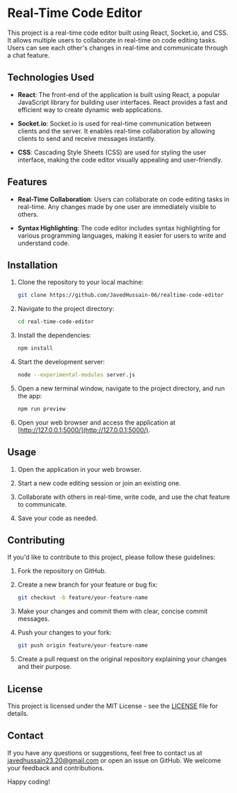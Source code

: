 # Real-Time Code Editor

This project is a real-time code editor built using React, Socket.io, and CSS. It allows multiple users to collaborate in real-time on code editing tasks. Users can see each other's changes in real-time and communicate through a chat feature.

## Technologies Used

- **React**: The front-end of the application is built using React, a popular JavaScript library for building user interfaces. React provides a fast and efficient way to create dynamic web applications.

- **Socket.io**: Socket.io is used for real-time communication between clients and the server. It enables real-time collaboration by allowing clients to send and receive messages instantly.

- **CSS**: Cascading Style Sheets (CSS) are used for styling the user interface, making the code editor visually appealing and user-friendly.

## Features

- **Real-Time Collaboration**: Users can collaborate on code editing tasks in real-time. Any changes made by one user are immediately visible to others.

- **Syntax Highlighting**: The code editor includes syntax highlighting for various programming languages, making it easier for users to write and understand code.

## Installation

1. Clone the repository to your local machine:

   ```bash
   git clone https://github.com/JavedHussain-06/realtime-code-editor
   ```

2. Navigate to the project directory:

   ```bash
   cd real-time-code-editor
   ```

3. Install the dependencies:

   ```bash
   npm install
   ```

4. Start the development server:

   ```bash
   node --experimental-modules server.js
   ```

5. Open a new terminal window, navigate to the project directory, and run the app:

   ```bash
   npm run preview
   ```

5. Open your web browser and access the application at [http://127.0.0.1:5000/](http://127.0.0.1:5000/).

## Usage

1. Open the application in your web browser.

2. Start a new code editing session or join an existing one.

3. Collaborate with others in real-time, write code, and use the chat feature to communicate.

4. Save your code as needed.

## Contributing

If you'd like to contribute to this project, please follow these guidelines:

1. Fork the repository on GitHub.

2. Create a new branch for your feature or bug fix:

   ```bash
   git checkout -b feature/your-feature-name
   ```

3. Make your changes and commit them with clear, concise commit messages.

4. Push your changes to your fork:

   ```bash
   git push origin feature/your-feature-name
   ```

5. Create a pull request on the original repository explaining your changes and their purpose.

## License

This project is licensed under the MIT License - see the [LICENSE](LICENSE) file for details.

## Contact

If you have any questions or suggestions, feel free to contact us at [javedhussain23.20@gmail.com](mailto:javedhussain23.20@gmail.com) or open an issue on GitHub. We welcome your feedback and contributions.

Happy coding!
